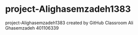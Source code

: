 # project-Alighasemzadeh1383
project-Alighasemzadeh1383 created by GitHub Classroom
Ali Ghasemzadeh
401106339
